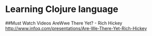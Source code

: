 Learning Clojure language
=============

##Must Watch Videos
AreWwe There Yet? - Rich Hickey http://www.infoq.com/presentations/Are-We-There-Yet-Rich-Hickey
